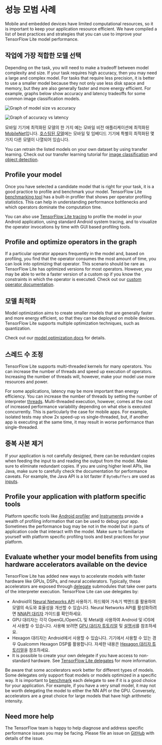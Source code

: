 # 성능 모범 사례

Mobile and embedded devices have limited computational resources, so it is important to keep your application resource efficient. We have compiled a list of best practices and strategies that you can use to improve your TensorFlow Lite model performance.

## 작업에 가장 적합한 모델 선택

Depending on the task, you will need to make a tradeoff between model complexity and size. If your task requires high accuracy, then you may need a large and complex model. For tasks that require less precision, it is better to use a smaller model because they not only use less disk space and memory, but they are also generally faster and more energy efficient. For example, graphs below show accuracy and latency tradeoffs for some common image classification models.

![Graph of model size vs accuracy](../images/performance/model_size_vs_accuracy.png "모델 크기 대 정확도")

![Graph of accuracy vs latency](../images/performance/accuracy_vs_latency.png "정확도 대 지연")

모바일 기기에 최적화된 모델의 한 가지 예는 모바일 비전 애플리케이션에 최적화된 [MobileNet](https://arxiv.org/abs/1704.04861)입니다. [호스팅된 모델](../guide/hosted_models.md)에는 모바일 및 임베디드 기기에 특별히 최적화된 몇 가지 다른 모델이 나열되어 있습니다.

You can retrain the listed models on your own dataset by using transfer learning. Check out our transfer learning tutorial for [image classification](/lite/tutorials/model_maker_image_classification) and [object detection](https://medium.com/tensorflow/training-and-serving-a-realtime-mobile-object-detector-in-30-minutes-with-cloud-tpus-b78971cf1193).

## Profile your model

Once you have selected a candidate model that is right for your task, it is a good practice to profile and benchmark your model. TensorFlow Lite [benchmarking tool](https://github.com/tensorflow/tensorflow/tree/master/tensorflow/lite/tools/benchmark) has a built-in profiler that shows per operator profiling statistics. This can help in understanding performance bottlenecks and which operators dominate the computation time.

You can also use [TensorFlow Lite tracing](measurement.md#trace_tensorflow_lite_internals_in_android) to profile the model in your Android application, using standard Android system tracing, and to visualize the operator invocations by time with GUI based profiling tools.

## Profile and optimize operators in the graph

If a particular operator appears frequently in the model and, based on profiling, you find that the operator consumes the most amount of time, you can look into optimizing that operator. This scenario should be rare as TensorFlow Lite has optimized versions for most operators. However, you may be able to write a faster version of a custom op if you know the constraints in which the operator is executed. Check out our [custom operator documentation](../custom_operators.md).

## 모델 최적화

Model optimization aims to create smaller models that are generally faster and more energy efficient, so that they can be deployed on mobile devices. TensorFlow Lite supports multiple optimization techniques, such as quantization.

Check out our [model optimization docs](model_optimization.md) for details.

## 스레드 수 조정

TensorFlow Lite supports multi-threaded kernels for many operators. You can increase the number of threads and speed up execution of operators. Increasing the number of threads will, however, make your model use more resources and power.

For some applications, latency may be more important than energy efficiency. You can increase the number of threads by setting the number of interpreter [threads](https://github.com/tensorflow/tensorflow/blob/master/tensorflow/lite/interpreter.h#L346). Multi-threaded execution, however, comes at the cost of increased performance variability depending on what else is executed concurrently. This is particularly the case for mobile apps. For example, isolated tests may show 2x speed-up vs single-threaded, but, if another app is executing at the same time, it may result in worse performance than single-threaded.

## 중복 사본 제거

If your application is not carefully designed, there can be redundant copies when feeding the input to and reading the output from the model. Make sure to eliminate redundant copies. If you are using higher level APIs, like Java, make sure to carefully check the documentation for performance caveats. For example, the Java API is a lot faster if `ByteBuffers` are used as [inputs](https://github.com/tensorflow/tensorflow/blob/master/tensorflow/lite/java/src/main/java/org/tensorflow/lite/Interpreter.java#L175).

## Profile your application with platform specific tools

Platform specific tools like [Android profiler](https://developer.android.com/studio/profile/android-profiler) and [Instruments](https://help.apple.com/instruments/mac/current/) provide a wealth of profiling information that can be used to debug your app. Sometimes the performance bug may be not in the model but in parts of application code that interact with the model. Make sure to familiarize yourself with platform specific profiling tools and best practices for your platform.

## Evaluate whether your model benefits from using hardware accelerators available on the device

TensorFlow Lite has added new ways to accelerate models with faster hardware like GPUs, DSPs, and neural accelerators. Typically, these accelerators are exposed through [delegate](delegates.md) submodules that take over parts of the interpreter execution. TensorFlow Lite can use delegates by:

- Android의 [Neural Networks API](https://developer.android.com/ndk/guides/neuralnetworks/) 사용하기. 하드웨어 가속기 백엔드를 활용하여 모델의 속도와 효율성을 개선할 수 있습니다. Neural Networks API를 활성화하려면 [NNAPI 대리자](nnapi.md) 가이드를 확인하세요.
- GPU 대리자는 각각 OpenGL/OpenCL 및 Metal을 사용하여 Android 및 iOS에서 사용할 수 있습니다. 사용해 보려면 [GPU 대리자 튜토리얼](gpu.md) 및 [설명서](gpu_advanced.md)를 참조하세요.
- Hexagon 대리자는 Android에서 사용할 수 있습니다. 기기에서 사용할 수 있는 경우 Qualcomm Hexagon DSP를 활용합니다. 자세한 내용은 [Hexagon 대리자 튜토리얼](hexagon_delegate.md)을 참조하세요.
- It is possible to create your own delegate if you have access to non-standard hardware. See [TensorFlow Lite delegates](delegates.md) for more information.

Be aware that some accelerators work better for different types of models. Some delegates only support float models or models optimized in a specific way. It is important to [benchmark](measurement.md) each delegate to see if it is a good choice for your application. For example, if you have a very small model, it may not be worth delegating the model to either the NN API or the GPU. Conversely, accelerators are a great choice for large models that have high arithmetic intensity.

## Need more help

The TensorFlow team is happy to help diagnose and address specific performance issues you may be facing. Please file an issue on [GitHub](https://github.com/tensorflow/tensorflow/issues) with details of the issue.
